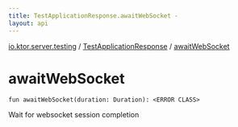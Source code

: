 ```yaml
---
title: TestApplicationResponse.awaitWebSocket - 
layout: api
---
```


<div class='api-docs-breadcrumbs'><a href="../index.html">io.ktor.server.testing</a> / <a href="index.html">TestApplicationResponse</a> / <a href="./await-web-socket.html">awaitWebSocket</a></div>

# awaitWebSocket

<div class="signature"><code><span class="keyword">fun </span><span class="identifier">awaitWebSocket</span><span class="symbol">(</span><span class="parameterName" id="io.ktor.server.testing.TestApplicationResponse$awaitWebSocket(java.time.Duration)/duration">duration</span><span class="symbol">:</span>&nbsp;<span class="identifier">Duration</span><span class="symbol">)</span><span class="symbol">: </span><span class="identifier">&lt;ERROR CLASS&gt;</span></code></div>

Wait for websocket session completion

